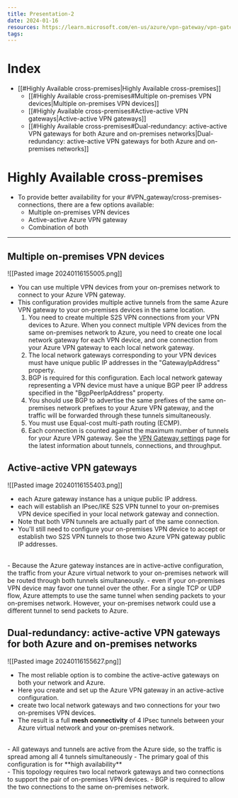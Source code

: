 ```yaml
---
title: Presentation-2
date: 2024-01-16
resources: https://learn.microsoft.com/en-us/azure/vpn-gateway/vpn-gateway-highlyavailable#activestandby
tags:
---
```

# Index

- [[#Highly Available cross-premises|Highly Available cross-premises]]
	- [[#Highly Available cross-premises#Multiple on-premises VPN devices|Multiple on-premises VPN devices]]
	- [[#Highly Available cross-premises#Active-active VPN gateways|Active-active VPN gateways]]
	- [[#Highly Available cross-premises#Dual-redundancy: active-active VPN gateways for both Azure and on-premises networks|Dual-redundancy: active-active VPN gateways for both Azure and on-premises networks]]

# Highly Available cross-premises

- To provide better availability for your #VPN_gateway/cross-premises-connections, there are a few options available:
	- Multiple on-premises VPN devices
	- Active-active Azure VPN gateway
	- Combination of both

---
## Multiple on-premises VPN devices

![[Pasted image 20240116155005.png]]

- You can use multiple VPN devices from your on-premises network to connect to your Azure VPN gateway.
- This configuration provides multiple active tunnels from the same Azure VPN gateway to your on-premises devices in the same location.
	1. You need to create multiple S2S VPN connections from your VPN devices to Azure. When you connect multiple VPN devices from the same on-premises network to Azure, you need to create one local network gateway for each VPN device, and one connection from your Azure VPN gateway to each local network gateway.
	2. The local network gateways corresponding to your VPN devices must have unique public IP addresses in the "GatewayIpAddress" property.
	3. BGP is required for this configuration. Each local network gateway representing a VPN device must have a unique BGP peer IP address specified in the "BgpPeerIpAddress" property.
	4. You should use BGP to advertise the same prefixes of the same on-premises network prefixes to your Azure VPN gateway, and the traffic will be forwarded through these tunnels simultaneously.
	5. You must use Equal-cost multi-path routing (ECMP).
	6. Each connection is counted against the maximum number of tunnels for your Azure VPN gateway. See the [VPN Gateway settings](https://learn.microsoft.com/en-us/azure/vpn-gateway/vpn-gateway-about-vpn-gateway-settings#gwsku) page for the latest information about tunnels, connections, and throughput.

## Active-active VPN gateways

![[Pasted image 20240116155403.png]]

- each Azure gateway instance has a unique public IP address.
- each will establish an IPsec/IKE S2S VPN tunnel to your on-premises VPN device specified in your local network gateway and connection.
- Note that both VPN tunnels are actually part of the same connection.
- You'll still need to configure your on-premises VPN device to accept or establish two S2S VPN tunnels to those two Azure VPN gateway public IP addresses.
<br>
- Because the Azure gateway instances are in active-active configuration, the traffic from your Azure virtual network to your on-premises network will be routed through both tunnels simultaneously.
- even if your on-premises VPN device may favor one tunnel over the other. For a single TCP or UDP flow, Azure attempts to use the same tunnel when sending packets to your on-premises network. However, your on-premises network could use a different tunnel to send packets to Azure.

  
## Dual-redundancy: active-active VPN gateways for both Azure and on-premises networks

![[Pasted image 20240116155627.png]]

- The most reliable option is to combine the active-active gateways on both your network and Azure.
- Here you create and set up the Azure VPN gateway in an active-active configuration.
- create two local network gateways and two connections for your two on-premises VPN devices.
- The result is a full **mesh connectivity** of 4 IPsec tunnels between your Azure virtual network and your on-premises network.
<br>
- All gateways and tunnels are active from the Azure side, so the traffic is spread among all 4 tunnels simultaneously
- The primary goal of this configuration is for **high availability**
<br>
- This topology requires two local network gateways and two connections to support the pair of on-premises VPN devices.
- BGP is required to allow the two connections to the same on-premises network.
